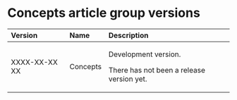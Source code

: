 ﻿Concepts article group versions
===============================

|**Version**|**Name**|**Description**|
| :- | :- | :- |
|XXXX-XX-XX XX|Concepts|<p>Development version.</p><p>There has not been a release version yet.</p>|

